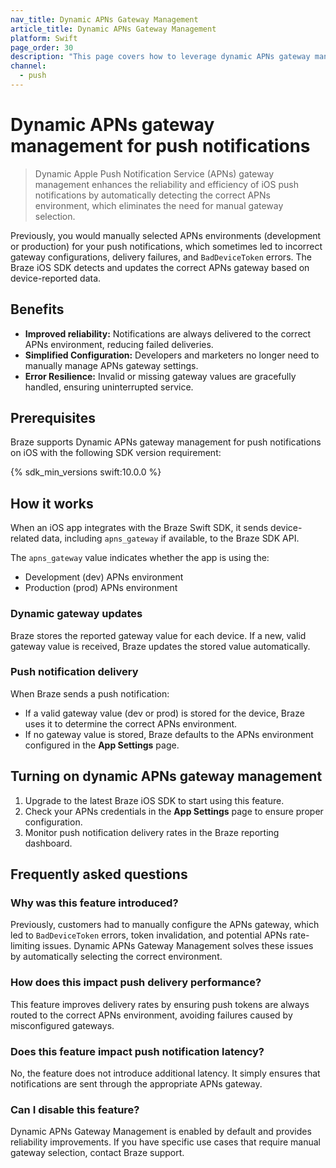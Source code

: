 ```yaml
---
nav_title: Dynamic APNs Gateway Management
article_title: Dynamic APNs Gateway Management
platform: Swift
page_order: 30
description: "This page covers how to leverage dynamic APNs gateway management to eliminate the need for manual gateway selection."
channel:
  - push
---
```


# Dynamic APNs gateway management for push notifications

> Dynamic Apple Push Notification Service (APNs) gateway management enhances the reliability and efficiency of iOS push notifications by automatically detecting the correct APNs environment, which eliminates the need for manual gateway selection.

Previously, you would manually selected APNs environments (development or production) for your push notifications, which sometimes led to incorrect gateway configurations, delivery failures, and `BadDeviceToken` errors. The Braze iOS SDK detects and updates the correct APNs gateway based on device-reported data.

## Benefits

- **Improved reliability:** Notifications are always delivered to the correct APNs environment, reducing failed deliveries.
- **Simplified Configuration:** Developers and marketers no longer need to manually manage APNs gateway settings.
- **Error Resilience:** Invalid or missing gateway values are gracefully handled, ensuring uninterrupted service.

## Prerequisites

Braze supports Dynamic APNs gateway management for push notifications on iOS with the following SDK version requirement:

{% sdk_min_versions swift:10.0.0 %}

## How it works

When an iOS app integrates with the Braze Swift SDK, it sends device-related data, including `apns_gateway` if available, to the Braze SDK API.

The `apns_gateway` value indicates whether the app is using the:
- Development (dev) APNs environment
- Production (prod) APNs environment

### Dynamic gateway updates

Braze stores the reported gateway value for each device. If a new, valid gateway value is received, Braze updates the stored value automatically.

### Push notification delivery

When Braze sends a push notification:

- If a valid gateway value (dev or prod) is stored for the device, Braze uses it to determine the correct APNs environment.
- If no gateway value is stored, Braze defaults to the APNs environment configured in the **App Settings** page.

## Turning on dynamic APNs gateway management

1. Upgrade to the latest Braze iOS SDK to start using this feature.
2. Check your APNs credentials in the **App Settings** page to ensure proper configuration.
3. Monitor push notification delivery rates in the Braze reporting dashboard.

## Frequently asked questions

### Why was this feature introduced?

Previously, customers had to manually configure the APNs gateway, which led to `BadDeviceToken` errors, token invalidation, and potential APNs rate-limiting issues. Dynamic APNs Gateway Management solves these issues by automatically selecting the correct environment.

### How does this impact push delivery performance?

This feature improves delivery rates by ensuring push tokens are always routed to the correct APNs environment, avoiding failures caused by misconfigured gateways.

### Does this feature impact push notification latency?

No, the feature does not introduce additional latency. It simply ensures that notifications are sent through the appropriate APNs gateway.

### Can I disable this feature?

Dynamic APNs Gateway Management is enabled by default and provides reliability improvements. If you have specific use cases that require manual gateway selection, contact Braze support.